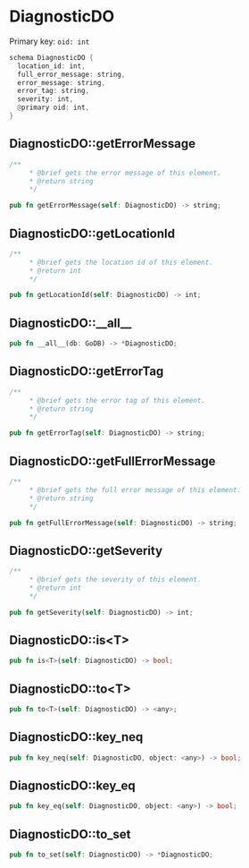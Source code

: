 # DiagnosticDO

Primary key: `oid: int`

```rust
schema DiagnosticDO {
  location_id: int,
  full_error_message: string,
  error_message: string,
  error_tag: string,
  severity: int,
  @primary oid: int,
}
```
## DiagnosticDO::getErrorMessage

```rust
/**
     * @brief gets the error message of this element.
     * @return string
     */
```
```rust
pub fn getErrorMessage(self: DiagnosticDO) -> string;
```
## DiagnosticDO::getLocationId

```rust
/**
     * @brief gets the location id of this element.
     * @return int
     */
```
```rust
pub fn getLocationId(self: DiagnosticDO) -> int;
```
## DiagnosticDO::\_\_all\_\_

```rust
pub fn __all__(db: GoDB) -> *DiagnosticDO;
```
## DiagnosticDO::getErrorTag

```rust
/**
     * @brief gets the error tag of this element.
     * @return string
     */
```
```rust
pub fn getErrorTag(self: DiagnosticDO) -> string;
```
## DiagnosticDO::getFullErrorMessage

```rust
/**
     * @brief gets the full error message of this element.
     * @return string
     */
```
```rust
pub fn getFullErrorMessage(self: DiagnosticDO) -> string;
```
## DiagnosticDO::getSeverity

```rust
/**
     * @brief gets the severity of this element.
     * @return int
     */
```
```rust
pub fn getSeverity(self: DiagnosticDO) -> int;
```
## DiagnosticDO::is\<T\>

```rust
pub fn is<T>(self: DiagnosticDO) -> bool;
```
## DiagnosticDO::to\<T\>

```rust
pub fn to<T>(self: DiagnosticDO) -> <any>;
```
## DiagnosticDO::key\_neq

```rust
pub fn key_neq(self: DiagnosticDO, object: <any>) -> bool;
```
## DiagnosticDO::key\_eq

```rust
pub fn key_eq(self: DiagnosticDO, object: <any>) -> bool;
```
## DiagnosticDO::to\_set

```rust
pub fn to_set(self: DiagnosticDO) -> *DiagnosticDO;
```
